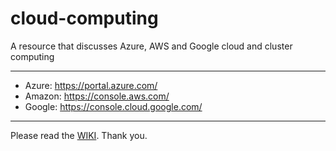 # cloud-computing

A resource that discusses Azure, AWS and Google cloud and cluster computing  

---

* Azure: https://portal.azure.com/
* Amazon: https://console.aws.com/
* Google: https://console.cloud.google.com/

---

Please read the [WIKI](https://github.com/tobigithub/cloud-computing/wiki). Thank you.

